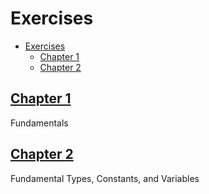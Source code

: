 # Exercises

- [Exercises](#exercises)
  - [Chapter 1](#chapter-1)
  - [Chapter 2](#chapter-2)

## [Chapter 1](01)

Fundamentals

## [Chapter 2](02)

Fundamental Types, Constants, and Variables
